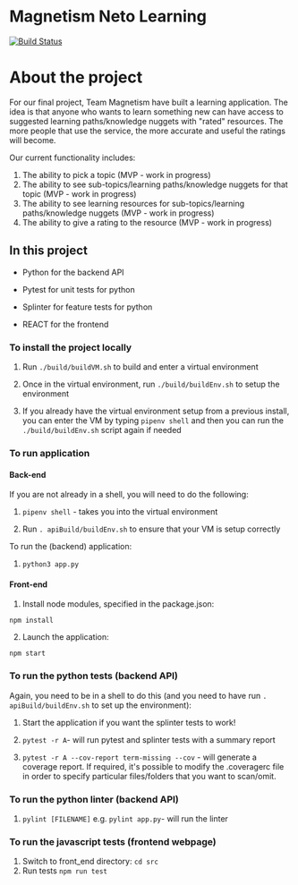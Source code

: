 Magnetism Neto Learning
=======================

[![Build Status](https://travis-ci.com/mattTea/magnetism.svg?branch=master)](https://travis-ci.com/mattTea/magnetism)

# About the project

For our final project, Team Magnetism have built a learning application. The idea is that anyone who wants to learn something new can have access to suggested learning paths/knowledge nuggets with "rated" resources. The more people that use the service, the more accurate and useful the ratings will become.

Our current functionality includes:

1. The ability to pick a topic (MVP - work in progress)
2. The ability to see sub-topics/learning paths/knowledge nuggets for that topic (MVP - work in progress)
3. The ability to see learning resources for sub-topics/learning paths/knowledge nuggets (MVP - work in progress)
4. The ability to give a rating to the resource (MVP - work in progress)

## In this project

- Python for the backend API
- Pytest for unit tests for python
- Splinter for feature tests for python

- REACT for the frontend

### To install the project locally

1. Run `./build/buildVM.sh` to build and enter a virtual environment

2. Once in the virtual environment, run `./build/buildEnv.sh` to setup the environment

3. If you already have the virtual environment setup from a previous install, you can enter the VM by typing `pipenv shell` and then you can run the `./build/buildEnv.sh` script again if needed

### To run application

#### Back-end

If you are not already in a shell, you will need to do the following:

1. `pipenv shell` - takes you into the virtual environment

2. Run `. apiBuild/buildEnv.sh` to ensure that your VM is setup correctly

To run the (backend) application:

1. `python3 app.py`

#### Front-end
1. Install node modules, specified in the package.json:

```
npm install
```
2. Launch the application:
```
npm start
```
### To run the python tests (backend API)

Again, you need to be in a shell to do this (and you need to have run `. apiBuild/buildEnv.sh` to set up the environment):

1. Start the application if you want the splinter tests to work!

2. `pytest -r A`- will run pytest and splinter tests with a summary report

3.  `pytest -r A --cov-report term-missing --cov` - will generate a coverage report. If required, it's possible to modify the .coveragerc file in order to specify particular files/folders that you want to scan/omit.  

### To run the python linter (backend API)

1. `pylint [FILENAME]` e.g. `pylint app.py`- will run the linter

### To run the javascript tests (frontend webpage)

1. Switch to front_end directory: `cd src`
2. Run tests `npm run test`
